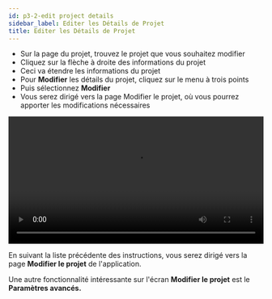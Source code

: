 ```yaml
---
id: p3-2-edit project details
sidebar_label: Editer les Détails de Projet
title: Editer les Détails de Projet
---
```


- Sur la page du projet, trouvez le projet que vous souhaitez modifier
- Cliquez sur la flèche à droite des informations du projet
- Ceci va étendre les informations du projet
- Pour **Modifier** les détails du projet, cliquez sur le menu à trois points
- Puis sélectionnez **Modifier**
- Vous serez dirigé vers la page Modifier le projet, où vous pourrez apporter les modifications nécessaires

<video controls src="/assets/editing-project.mov" width="100%" type="video/mov"></video>

En suivant la liste précédente des instructions, vous serez dirigé vers la page **Modifier le projet** de l'application.

Une autre fonctionnalité intéressante sur l'écran **Modifier le projet** est le **Paramètres avancés.**